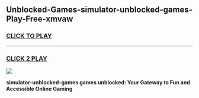 
## Unblocked-Games-simulator-unblocked-games-Play-Free-xmvaw
<h3>
<a href="https://premium76.site?title=simulator-unblocked-games&ref=18A1">CLICK TO PLAY</a></h3>
<hr>

<h3>
<a href="https://premium76.site?title=simulator-unblocked-games&ref=18A1">CLICK 2 PLAY</a>
  
</h3>

<a href="https://premium76.site?title=simulator-unblocked-games&ref=18A1"><img src="https://clearcache.store/games.png"></a>


**simulator-unblocked-games games unblocked: Your Gateway to Fun and Accessible Online Gaming**
